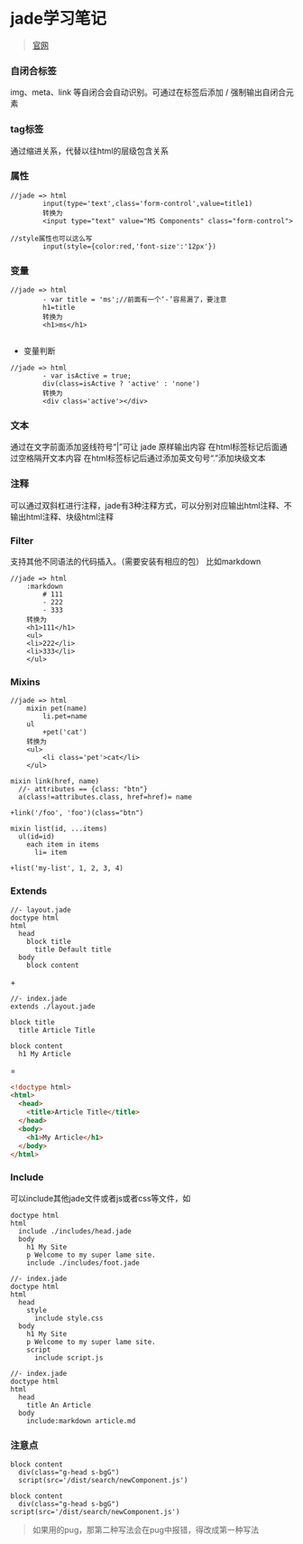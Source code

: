 # jade学习笔记

> [官网](http://jade-lang.com/)

### 自闭合标签

img、meta、link 等自闭合会自动识别。可通过在标签后添加 / 强制输出自闭合元素

### tag标签
通过缩进关系，代替以往html的层级包含关系

### 属性

```
//jade => html
        input(type='text',class='form-control',value=title1)
        转换为
        <input type="text" value="MS Components" class="form-control">
      
//style属性也可以这么写
        input(style={color:red,'font-size':'12px'})
```

### 变量

```
//jade => html
        - var title = 'ms';//前面有一个‘-’容易漏了，要注意
        h1=title
        转换为
        <h1>ms</h1>
        
```
- 变量判断

```
//jade => html
        - var isActive = true;
        div(class=isActive ? 'active' : 'none')
        转换为
        <div class='active'></div>
```

### 文本
通过在文字前面添加竖线符号“|”可让 jade 原样输出内容
在html标签标记后面通过空格隔开文本内容
在html标签标记后通过添加英文句号“.”添加块级文本

### 注释
可以通过双斜杠进行注释，jade有3种注释方式，可以分别对应输出html注释、不输出html注释、块级html注释

### Filter
支持其他不同语法的代码插入。（需要安装有相应的包）
比如markdown

```
//jade => html
    :markdown
        # 111
        - 222
        - 333
    转换为
    <h1>111</h1>
    <ul>
    <li>222</li>
    <li>333</li>
    </ul>
```
### Mixins
```
//jade => html
    mixin pet(name)
        li.pet=name
    ul
        +pet('cat')
    转换为
    <ul>
        <li class='pet'>cat</li>
    </ul>
```

```
mixin link(href, name)
  //- attributes == {class: "btn"}
  a(class!=attributes.class, href=href)= name

+link('/foo', 'foo')(class="btn")
```

```
mixin list(id, ...items)
  ul(id=id)
    each item in items
      li= item

+list('my-list', 1, 2, 3, 4)
```

### Extends

```
//- layout.jade
doctype html
html
  head
    block title
      title Default title
  body
    block content
```
\+
```
//- index.jade
extends ./layout.jade

block title
  title Article Title

block content
  h1 My Article
```
=
```html
<!doctype html>
<html>
  <head>
    <title>Article Title</title>
  </head>
  <body>
    <h1>My Article</h1>
  </body>
</html>
```

### Include
可以include其他jade文件或者js或者css等文件，如

```
doctype html
html
  include ./includes/head.jade
  body
    h1 My Site
    p Welcome to my super lame site.
    include ./includes/foot.jade
```

```
//- index.jade
doctype html
html
  head
    style
      include style.css
  body
    h1 My Site
    p Welcome to my super lame site.
    script
      include script.js
```

```
//- index.jade
doctype html
html
  head
    title An Article
  body
    include:markdown article.md
```

### 注意点


```
block content
  div(class="g-head s-bgG")
  script(src='/dist/search/newComponent.js')
```

```
block content
  div(class="g-head s-bgG")
script(src='/dist/search/newComponent.js')
```

> 如果用的pug，那第二种写法会在pug中报错，得改成第一种写法

